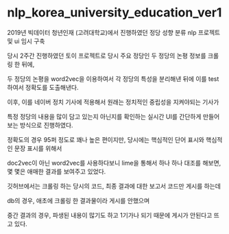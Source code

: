 # nlp_korea_university_education_ver1
2019년 빅데이터 청년인재 (고려대학교)에서 진행하였던 정당 성향 분류 nlp 프로젝트 및 ui 임시 구축

당시 2주간 진행하였던 토이 프로젝트로 당시 주요 정당인 두 정당의 논평 정보를 크롤링 한 뒤에,

두 정당의 논평을 word2vec을 이용하여서 각 정당의 특성을 분리해낸 뒤에 이를 test 하여서 정확도를 도출해낸다.

이후, 이를 네이버 정치 기사에 적용해서 원래는 정치적인 중립성을 지켜야되는 기사가

특정 정당의 내용을 많이 담고 있는지 아닌지를 확인하는 실시간 UI를 간단하게 만들어 보는 방식으로 진행하였다.

정확도의 경우 95퍼 정도로 꽤나 높은 편이지만, 당시에는 핵심적인 단어 표시와 핵심적인 문장 표시를 위해서

doc2vec이 아닌 word2vec를 사용하다보니 lime을 통해서 하나 하나 대조를 해보면, 몇 몇은 애매한 결과를 보여주고 있었다.

깃허브에서는 크롤링 하는 당시의 코드, 최종 결과에 대한 보고서 코드만 게시를 하는데

db의 경우, 애초에 크롤링 한 결과물이라 게시를 안했으며

중간 결과의 경우, 파생된 내용이 많기도 하고 1기가나 되기 때문에 게시가 안된다고 뜨고 있다.
